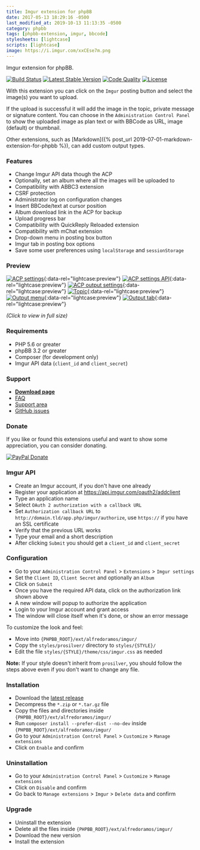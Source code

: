 ```yaml
---
title: Imgur extension for phpBB
date: 2017-05-13 18:29:16 -0500
last_modified_at: 2019-10-13 11:13:35 -0500
category: phpbb
tags: [phpbb-extension, imgur, bbcode]
stylesheets: [lightcase]
scripts: [lightcase]
image: https://i.imgur.com/xxCEse7m.png
---
```

Imgur extension for phpBB.

[![Build Status](https://img.shields.io/travis/AlfredoRamos/phpbb-ext-imgur.svg?style=flat-square)](https://travis-ci.org/AlfredoRamos/phpbb-ext-imgur)
[![Latest Stable Version](https://img.shields.io/github/tag/AlfredoRamos/phpbb-ext-imgur.svg?label=stable&style=flat-square)](https://github.com/AlfredoRamos/phpbb-ext-imgur/releases)
[![Code Quality](https://img.shields.io/codacy/grade/96ac8d6766cb481483284c89cca8b347.svg?style=flat-square)](https://app.codacy.com/app/AlfredoRamos/phpbb-ext-imgur)
[![License](https://img.shields.io/github/license/AlfredoRamos/phpbb-ext-imgur.svg?style=flat-square)](https://raw.githubusercontent.com/AlfredoRamos/phpbb-ext-imgur/master/license.txt)

With this extension you can click on the `Imgur` posting button and select the image(s) you want to upload.

If the upload is successful it will add the image in the topic, private message or signature content. You can choose in the `Administration Control Panel` to show the uploaded image as plan text or with BBCode as URL, image (default) or thumbnail.

Other extensions, such as [Markdown]({% post_url 2019-07-01-markdown-extension-for-phpbb %}), can add custom output types.

<!-- more -->
### Features

- Change Imgur API data though the ACP
- Optionally, set an album where all the images will be uploaded to
- Compatibility with ABBC3 extension
- CSRF protection
- Administrator log on configuration changes
- Insert BBCode/text at cursor position
- Album download link in the ACP for backup
- Upload progress bar
- Compatibility with QuickReply Reloaded extension
- Compatibility with mChat extension
- Drop-down menu in posting box button
- Imgur tab in posting box options
- Save some user preferences using `localStorage` and `sessionStorage`

### Preview

[![ACP settings](https://i.imgur.com/FDKbWoqb.png)](https://i.imgur.com/FDKbWoq.png){:data-rel="lightcase:preview"}
[![ACP settings API](https://i.imgur.com/xxCEse7b.png)](https://i.imgur.com/xxCEse7.png){:data-rel="lightcase:preview"}
[![ACP output settings](https://i.imgur.com/CKcYnY2b.png)](https://i.imgur.com/CKcYnY2.png){:data-rel="lightcase:preview"}
[![Topic](https://i.imgur.com/8C7sMR2b.png)](https://i.imgur.com/8C7sMR2.png){:data-rel="lightcase:preview"}
[![Output menu](https://i.imgur.com/YZNmOxeb.png)](https://i.imgur.com/YZNmOxe.png){:data-rel="lightcase:preview"}
[![Output tab](https://i.imgur.com/a7UUoEYb.png)](https://i.imgur.com/a7UUoEY.png){:data-rel="lightcase:preview"}

*(Click to view in full size)*

### Requirements

- PHP 5.6 or greater
- phpBB 3.2 or greater
- Composer (for development only)
- Imgur API data (`client_id` and `client_secret`)

### Support

- [**Download page**](https://www.phpbb.com/customise/db/extension/imgur/)
- [FAQ](https://www.phpbb.com/customise/db/extension/imgur/faq)
- [Support area](https://www.phpbb.com/customise/db/extension/imgur/support)
- [GitHub issues](https://github.com/AlfredoRamos/phpbb-ext-imgur/issues)

### Donate

If you like or found this extensions useful and want to show some appreciation, you can consider donating.

[![PayPal Donate](https://www.paypalobjects.com/en_US/i/btn/btn_donateCC_LG.gif)](https://www.paypal.com/cgi-bin/webscr?cmd=_s-xclick&hosted_button_id=T2MSPMT8HJ96A&source=url)

### Imgur API
- Create an Imgur account, if you don't have one already
- Register your application at https://api.imgur.com/oauth2/addclient
- Type an application name
- Select `OAuth 2 authorization with a callback URL`
- Set `Authorization callback URL` to `http://domain.tld/app.php/imgur/authorize`, use `https://` if you have an SSL certificate
- Verify that the previous URL works
- Type your email and a short description
- After clicking `Submit` you should get a `client_id` and `client_secret`

### Configuration

- Go to your `Administration Control Panel` > `Extensions` > `Imgur settings`
- Set the `Client ID`, `Client Secret` and optionally an `Album`
- Click on `Submit`
- Once you have the required API data, click on the authorization link shown above
- A new window will popup to authorize the application
- Login to your Imgur account and grant access
- The window will close itself when it's done, or show an error message

To customize the look and feel:

- Move into `{PHPBB_ROOT}/ext/alfredoramos/imgur/`
- Copy the `styles/prosilver/` directory to `styles/{STYLE}/`
- Edit the file `styles/{STYLE}/theme/css/imgur.css` as needed

**Note:** If your style doesn't inherit from `prosilver`, you should follow the steps above even if you don't want to change any file.

### Installation

- Download the [latest release](https://github.com/AlfredoRamos/phpbb-ext-imgur/releases)
- Decompress the `*.zip` or `*.tar.gz` file
- Copy the files and directories inside `{PHPBB_ROOT}/ext/alfredoramos/imgur/`
- Run `composer install --prefer-dist --no-dev` inside `{PHPBB_ROOT}/ext/alfredoramos/imgur/`
- Go to your `Administration Control Panel` > `Customize` > `Manage extensions`
- Click on `Enable` and confirm

### Uninstallation

- Go to your `Administration Control Panel` > `Customize` > `Manage extensions`
- Click on `Disable` and confirm
- Go back to `Manage extensions` > `Imgur` > `Delete data` and confirm

### Upgrade

- Uninstall the extension
- Delete all the files inside `{PHPBB_ROOT}/ext/alfredoramos/imgur/`
- Download the new version
- Install the extension
